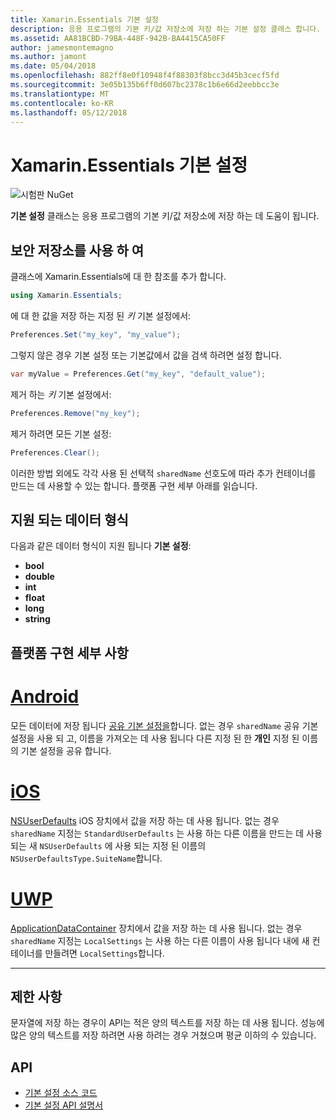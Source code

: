 ```yaml
---
title: Xamarin.Essentials 기본 설정
description: 응용 프로그램의 기본 키/값 저장소에 저장 하는 기본 설정 클래스 합니다.
ms.assetid: AA81BCBD-79BA-448F-942B-BA4415CA50FF
author: jamesmontemagno
ms.author: jamont
ms.date: 05/04/2018
ms.openlocfilehash: 882ff8e0f10948f4f88303f8bcc3d45b3cecf5fd
ms.sourcegitcommit: 3e05b135b6ff0d607bc2378c1b6e66d2eebbcc3e
ms.translationtype: MT
ms.contentlocale: ko-KR
ms.lasthandoff: 05/12/2018
---
```

# <a name="xamarinessentials-preferences"></a>Xamarin.Essentials 기본 설정

![시험판 NuGet](~/media/shared/pre-release.png)

**기본 설정** 클래스는 응용 프로그램의 기본 키/값 저장소에 저장 하는 데 도움이 됩니다.

## <a name="using-secure-storage"></a>보안 저장소를 사용 하 여

클래스에 Xamarin.Essentials에 대 한 참조를 추가 합니다.

```csharp
using Xamarin.Essentials;
```

에 대 한 값을 저장 하는 지정 된 _키_ 기본 설정에서:

```csharp
Preferences.Set("my_key", "my_value");
```

그렇지 않은 경우 기본 설정 또는 기본값에서 값을 검색 하려면 설정 합니다.

```csharp
var myValue = Preferences.Get("my_key", "default_value");
```

제거 하는 _키_ 기본 설정에서:

```csharp
Preferences.Remove("my_key");
```

제거 하려면 모든 기본 설정:

```csharp
Preferences.Clear();
```

이러한 방법 외에도 각각 사용 된 선택적 `sharedName` 선호도에 따라 추가 컨테이너를 만드는 데 사용할 수 있는 합니다. 플랫폼 구현 세부 아래를 읽습니다.

## <a name="supported-data-types"></a>지원 되는 데이터 형식

다음과 같은 데이터 형식이 지원 됩니다 **기본 설정**:

- **bool**
- **double**
- **int**
- **float**
- **long**
- **string**

## <a name="platform-implementation-specifics"></a>플랫폼 구현 세부 사항

# <a name="androidtabandroid"></a>[Android](#tab/android)

모든 데이터에 저장 됩니다 [공유 기본 설정을](https://developer.android.com/training/data-storage/shared-preferences.html)합니다. 없는 경우 `sharedName` 공유 기본 설정을 사용 되 고, 이름을 가져오는 데 사용 됩니다 다른 지정 된 한 **개인** 지정 된 이름의 기본 설정을 공유 합니다.

# <a name="iostabios"></a>[iOS](#tab/ios)

[NSUserDefaults](https://docs.microsoft.com/en-us/xamarin/ios/app-fundamentals/user-defaults) iOS 장치에서 값을 저장 하는 데 사용 됩니다. 없는 경우 `sharedName` 지정는 `StandardUserDefaults` 는 사용 하는 다른 이름을 만드는 데 사용 되는 새 `NSUserDefaults` 에 사용 되는 지정 된 이름의 `NSUserDefaultsType.SuiteName`합니다.

# <a name="uwptabuwp"></a>[UWP](#tab/uwp)

[ApplicationDataContainer](https://docs.microsoft.com/en-us/uwp/api/windows.storage.applicationdatacontainer) 장치에서 값을 저장 하는 데 사용 됩니다. 없는 경우 `sharedName` 지정는 `LocalSettings` 는 사용 하는 다른 이름이 사용 됩니다 내에 새 컨테이너를 만들려면 `LocalSettings`합니다.

--------------

## <a name="limitations"></a>제한 사항

문자열에 저장 하는 경우이 API는 적은 양의 텍스트를 저장 하는 데 사용 됩니다.  성능에 많은 양의 텍스트를 저장 하려면 사용 하려는 경우 거쳤으며 평균 이하의 수 있습니다.

## <a name="api"></a>API

- [기본 설정 소스 코드](https://github.com/xamarin/Essentials/tree/master/Xamarin.Essentials/Preferences)
- [기본 설정 API 설명서](xref:Xamarin.Essentials.Preferences)

